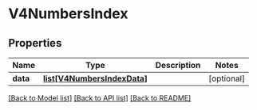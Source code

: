 # V4NumbersIndex

## Properties
Name | Type | Description | Notes
------------ | ------------- | ------------- | -------------
**data** | [**list[V4NumbersIndexData]**](V4NumbersIndexData.md) |  | [optional] 

[[Back to Model list]](../README.md#documentation-for-models) [[Back to API list]](../README.md#documentation-for-api-endpoints) [[Back to README]](../README.md)


